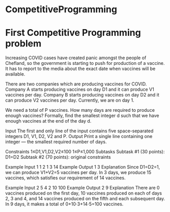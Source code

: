 # CompetitiveProgramming
# First Competitive Programming problem 

Increasing COVID cases have created panic amongst the people of Chefland, so the government is starting to push for production of a vaccine. It has to report to the media about the exact date when vaccines will be available.

There are two companies which are producing vaccines for COVID. Company A starts producing vaccines on day D1 and it can produce V1 vaccines per day. Company B starts producing vaccines on day D2 and it can produce V2 vaccines per day. Currently, we are on day 1.

We need a total of P vaccines. How many days are required to produce enough vaccines? Formally, find the smallest integer d such that we have enough vaccines at the end of the day d.

Input
The first and only line of the input contains five space-separated integers D1, V1, D2, V2 and P.
Output
Print a single line containing one integer ― the smallest required number of days.

Constraints
1≤D1,V1,D2,V2≤100
1≤P≤1,000
Subtasks
Subtask #1 (30 points): D1=D2
Subtask #2 (70 points): original constraints

Example Input 1
1 2 1 3 14
Example Output 1
3
Explanation
Since D1=D2=1, we can produce V1+V2=5 vaccines per day. In 3 days, we produce 15 vaccines, which satisfies our requirement of 14 vaccines.

Example Input 2
5 4 2 10 100
Example Output 2
9
Explanation
There are 0 vaccines produced on the first day, 10 vaccines produced on each of days 2, 3 and 4, and 14 vaccines produced on the fifth and each subsequent day. In 9 days, it makes a total of 0+10⋅3+14⋅5=100 vaccines.
